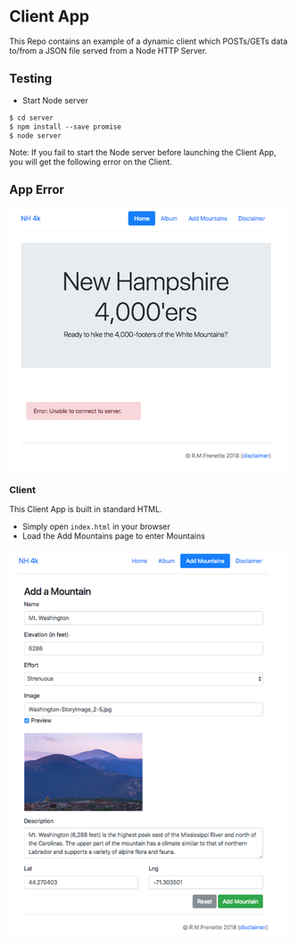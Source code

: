 # Client App
This Repo contains an example of a dynamic client which POSTs/GETs data to/from a JSON file served from a Node HTTP Server.


## Testing
+ Start Node server
```
$ cd server
$ npm install --save promise 
$ node server
```

Note: If you fail to start the Node server before launching the Client App, you will get the following error on the Client.

## App Error
![App](img/img_1.png?raw=true "App")


### Client
This Client App is built in standard HTML.

+ Simply open ```index.html``` in your browser
+ Load the Add Mountains page to enter Mountains

![Add Mountains](img/img_2.png?raw=true "Add Mountains")
